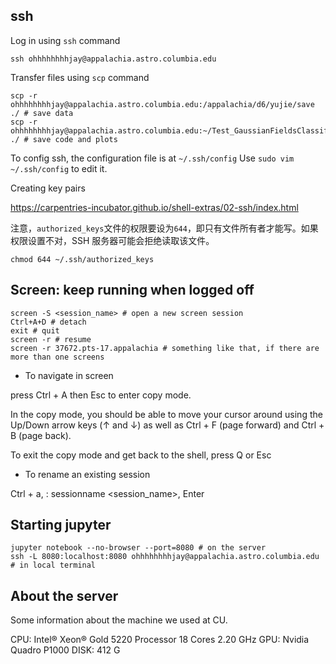 ## ssh
Log in using `ssh` command

```shell
ssh ohhhhhhhhjay@appalachia.astro.columbia.edu
```

Transfer files using `scp` command

```shell
scp -r ohhhhhhhhjay@appalachia.astro.columbia.edu:/appalachia/d6/yujie/save ./ # save data
scp -r ohhhhhhhhjay@appalachia.astro.columbia.edu:~/Test_GaussianFieldsClassification ./ # save code and plots
```

To config ssh, the configuration file is at `~/.ssh/config`
Use `sudo vim ~/.ssh/config` to edit it.

Creating key pairs

https://carpentries-incubator.github.io/shell-extras/02-ssh/index.html

注意，`authorized_keys`文件的权限要设为`644`，即只有文件所有者才能写。如果权限设置不对，SSH 服务器可能会拒绝读取该文件。

```shell
chmod 644 ~/.ssh/authorized_keys
```

## Screen: keep running when logged off

```shell
screen -S <session_name> # open a new screen session
Ctrl+A+D # detach
exit # quit
screen -r # resume
screen -r 37672.pts-17.appalachia # something like that, if there are more than one screens
```

- To navigate in screen

press Ctrl + A then Esc to enter copy mode.

In the copy mode, you should be able to move your cursor around using the Up/Down arrow keys (↑ and ↓) as well as Ctrl + F (page forward) and Ctrl + B (page back).

To exit the copy mode and get back to the shell, press Q or Esc

- To rename an existing session

Ctrl + a, : sessionname <session_name>, Enter
## Starting jupyter

```shell
jupyter notebook --no-browser --port=8080 # on the server
ssh -L 8080:localhost:8080 ohhhhhhhhjay@appalachia.astro.columbia.edu # in local terminal
```

## About the server
Some information about the machine we used at CU.

CPU: Intel® Xeon® Gold 5220 Processor 18 Cores 2.20 GHz
GPU: Nvidia Quadro P1000
DISK: 412 G